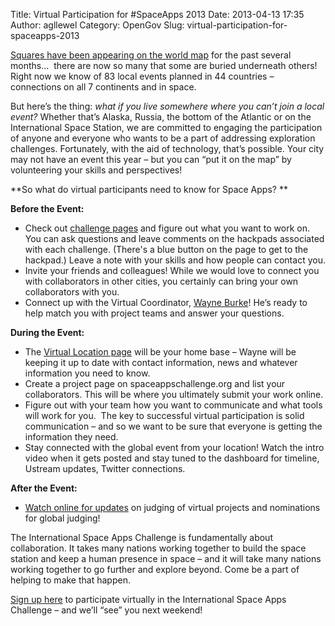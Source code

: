 Title: Virtual Participation for #SpaceApps 2013
Date: 2013-04-13 17:35
Author: agllewel
Category: OpenGov
Slug: virtual-participation-for-spaceapps-2013

[Squares have been appearing on the world map][] for the past several
months…  there are now so many that some are buried underneath others!
Right now we know of 83 local events planned in 44 countries –
connections on all 7 continents and in space.

But here’s the thing: *what if you live somewhere where you can’t join a
local event?* Whether that’s Alaska, Russia, the bottom of the Atlantic
or on the International Space Station, we are committed to engaging the
participation of anyone and everyone who wants to be a part of
addressing exploration challenges. Fortunately, with the aid of
technology, that’s possible. Your city may not have an event this year –
but you can “put it on the map” by volunteering your skills and
perspectives!

**So what do virtual participants need to know for Space Apps? **

**Before the Event:**

-   Check out [challenge pages][] and figure out what you want to work
    on. You can ask questions and leave comments on the hackpads
    associated with each challenge. (There's a blue button on the page
    to get to the hackpad.) Leave a note with your skills and how people
    can contact you.
-   Invite your friends and colleagues! While we would love to connect
    you with collaborators in other cities, you certainly can bring your
    own collaborators with you.
-   Connect up with the Virtual Coordinator, [Wayne Burke][]! He’s ready
    to help match you with project teams and answer your questions.

**During the Event:**

-   The [Virtual Location page][] will be your home base – Wayne will be
    keeping it up to date with contact information, news and whatever
    information you need to know.
-   Create a project page on spaceappschallenge.org and list your
    collaborators. This will be where you ultimately submit your work
    online.
-   Figure out with your team how you want to communicate and what tools
    will work for you.  The key to successful virtual participation is
    solid communication – and so we want to be sure that everyone is
    getting the information they need.
-   Stay connected with the global event from your location! Watch the
    intro video when it gets posted and stay tuned to the dashboard for
    timeline, Ustream updates, Twitter connections.

**After the Event:**

-   [Watch online for updates][] on judging of virtual projects and
    nominations for global judging!

The International Space Apps Challenge is fundamentally about
collaboration. It takes many nations working together to build the space
station and keep a human presence in space – and it will take many
nations working together to go further and explore beyond. Come be a
part of helping to make that happen.

[Sign up here][] to participate virtually in the International Space
Apps Challenge – and we’ll “see” you next weekend!

  [Squares have been appearing on the world map]: http://spaceappschallenge.org/
  [challenge pages]: http://spaceappschallenge.org/challenges/
  [Wayne Burke]: https://twitter.com/wmburke
  [Virtual Location page]: http://spaceappschallenge.org/location/virtual/
  [Watch online for updates]: https://twitter.com/spaceapps
  [Sign up here]: http://spaceappschallenge.org/register/
